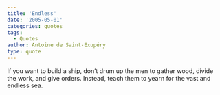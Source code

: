 ```yaml
---
title: 'Endless'
date: '2005-05-01'
categories: quotes
tags:
  - Quotes
author: Antoine de Saint-Exupéry
type: quote
---
```


If you want to build a ship, don’t drum up the men to gather wood, divide the work, and give orders. Instead, teach them to yearn for the vast and endless sea.